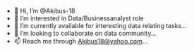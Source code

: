 - 👋 Hi, I’m @Akibus-18
- 👀 I’m interested in Data/Businessanalyst role
- 🌱 I’m currently available for interesting data relating tasks...
- 💞️ I’m looking to collaborate on data community...
- 📫 Reach me through Akibus18@yahoo.com...

<!---
Akibus-18/Akibus-18 is a ✨ special ✨ repository because its `README.md` (this file) appears on your GitHub profile.
You can click the Preview link to take a look at your changes.
--->
